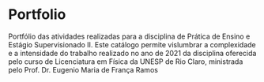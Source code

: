 # Portfolio
Portfólio das atividades realizadas para a disciplina de Prática de Ensino e Estágio Supervisionado II. Este catálogo permite vislumbrar a complexidade e a intensidade do trabalho realizado no ano de 2021 da disciplina oferecida pelo curso de Licenciatura em Física da UNESP de Rio Claro, ministrada pelo Prof. Dr. Eugenio Maria de França Ramos
